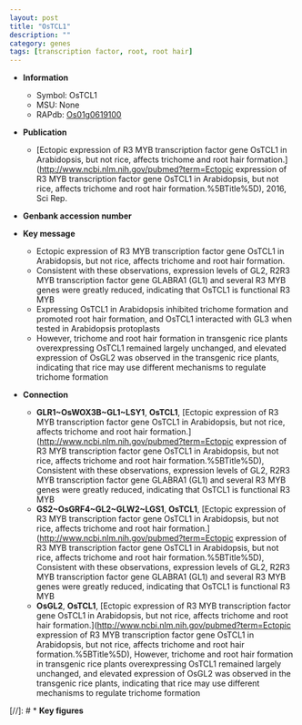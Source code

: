 ```yaml
---
layout: post
title: "OsTCL1"
description: ""
category: genes
tags: [transcription factor, root, root hair]
---
```


* **Information**  
    + Symbol: OsTCL1  
    + MSU: None  
    + RAPdb: [Os01g0619100](https://rapdb.dna.affrc.go.jp/locus/?name=Os01g0619100)  

* **Publication**  
    + [Ectopic expression of R3 MYB transcription factor gene OsTCL1 in Arabidopsis, but not rice, affects trichome and root hair formation.](http://www.ncbi.nlm.nih.gov/pubmed?term=Ectopic expression of R3 MYB transcription factor gene OsTCL1 in Arabidopsis, but not rice, affects trichome and root hair formation.%5BTitle%5D), 2016, Sci Rep.

* **Genbank accession number**  

* **Key message**  
    + Ectopic expression of R3 MYB transcription factor gene OsTCL1 in Arabidopsis, but not rice, affects trichome and root hair formation.
    + Consistent with these observations, expression levels of GL2, R2R3 MYB transcription factor gene GLABRA1 (GL1) and several R3 MYB genes were greatly reduced, indicating that OsTCL1 is functional R3 MYB
    + Expressing OsTCL1 in Arabidopsis inhibited trichome formation and promoted root hair formation, and OsTCL1 interacted with GL3 when tested in Arabidopsis protoplasts
    + However, trichome and root hair formation in transgenic rice plants overexpressing OsTCL1 remained largely unchanged, and elevated expression of OsGL2 was observed in the transgenic rice plants, indicating that rice may use different mechanisms to regulate trichome formation

* **Connection**  
    + __GLR1~OsWOX3B~GL1~LSY1__, __OsTCL1__, [Ectopic expression of R3 MYB transcription factor gene OsTCL1 in Arabidopsis, but not rice, affects trichome and root hair formation.](http://www.ncbi.nlm.nih.gov/pubmed?term=Ectopic expression of R3 MYB transcription factor gene OsTCL1 in Arabidopsis, but not rice, affects trichome and root hair formation.%5BTitle%5D),  Consistent with these observations, expression levels of GL2, R2R3 MYB transcription factor gene GLABRA1 (GL1) and several R3 MYB genes were greatly reduced, indicating that OsTCL1 is functional R3 MYB
    + __GS2~OsGRF4~GL2~GLW2~LGS1__, __OsTCL1__, [Ectopic expression of R3 MYB transcription factor gene OsTCL1 in Arabidopsis, but not rice, affects trichome and root hair formation.](http://www.ncbi.nlm.nih.gov/pubmed?term=Ectopic expression of R3 MYB transcription factor gene OsTCL1 in Arabidopsis, but not rice, affects trichome and root hair formation.%5BTitle%5D),  Consistent with these observations, expression levels of GL2, R2R3 MYB transcription factor gene GLABRA1 (GL1) and several R3 MYB genes were greatly reduced, indicating that OsTCL1 is functional R3 MYB
    + __OsGL2__, __OsTCL1__, [Ectopic expression of R3 MYB transcription factor gene OsTCL1 in Arabidopsis, but not rice, affects trichome and root hair formation.](http://www.ncbi.nlm.nih.gov/pubmed?term=Ectopic expression of R3 MYB transcription factor gene OsTCL1 in Arabidopsis, but not rice, affects trichome and root hair formation.%5BTitle%5D),  However, trichome and root hair formation in transgenic rice plants overexpressing OsTCL1 remained largely unchanged, and elevated expression of OsGL2 was observed in the transgenic rice plants, indicating that rice may use different mechanisms to regulate trichome formation

[//]: # * **Key figures**  



